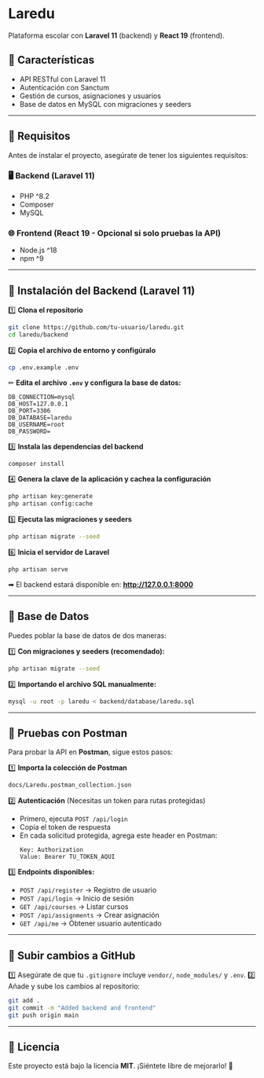 # Laredu

Plataforma escolar con **Laravel 11** (backend) y **React 19** (frontend).

## 🚀 Características
- API RESTful con Laravel 11
- Autenticación con Sanctum
- Gestión de cursos, asignaciones y usuarios
- Base de datos en MySQL con migraciones y seeders

---

## 📌 Requisitos
Antes de instalar el proyecto, asegúrate de tener los siguientes requisitos:

### 🖥️ **Backend (Laravel 11)**
- PHP ^8.2
- Composer
- MySQL

### 🌐 **Frontend (React 19 - Opcional si solo pruebas la API)**
- Node.js ^18
- npm ^9

---

## 📌 Instalación del Backend (Laravel 11)
1️⃣ **Clona el repositorio**
```sh
git clone https://github.com/tu-usuario/laredu.git
cd laredu/backend
```

2️⃣ **Copia el archivo de entorno y configúralo**
```sh
cp .env.example .env
```
✏ **Edita el archivo `.env` y configura la base de datos:**
```env
DB_CONNECTION=mysql
DB_HOST=127.0.0.1
DB_PORT=3306
DB_DATABASE=laredu
DB_USERNAME=root
DB_PASSWORD=
```

3️⃣ **Instala las dependencias del backend**
```sh
composer install
```

4️⃣ **Genera la clave de la aplicación y cachea la configuración**
```sh
php artisan key:generate
php artisan config:cache
```

5️⃣ **Ejecuta las migraciones y seeders**
```sh
php artisan migrate --seed
```

6️⃣ **Inicia el servidor de Laravel**
```sh
php artisan serve
```
➡ El backend estará disponible en: **http://127.0.0.1:8000**

---

## 📌 Base de Datos
Puedes poblar la base de datos de dos maneras:

1️⃣ **Con migraciones y seeders (recomendado):**
```sh
php artisan migrate --seed
```

2️⃣ **Importando el archivo SQL manualmente:**
```sh
mysql -u root -p laredu < backend/database/laredu.sql
```

---

## 📌 Pruebas con Postman
Para probar la API en **Postman**, sigue estos pasos:

1️⃣ **Importa la colección de Postman**
```sh
docs/Laredu.postman_collection.json
```

2️⃣ **Autenticación** (Necesitas un token para rutas protegidas)
- Primero, ejecuta `POST /api/login`
- Copia el token de respuesta
- En cada solicitud protegida, agrega este header en Postman:
  ```
  Key: Authorization
  Value: Bearer TU_TOKEN_AQUI
  ```

3️⃣ **Endpoints disponibles:**
- `POST /api/register` → Registro de usuario
- `POST /api/login` → Inicio de sesión
- `GET /api/courses` → Listar cursos
- `POST /api/assignments` → Crear asignación
- `GET /api/me` → Obtener usuario autenticado

---

## 📌 Subir cambios a GitHub
1️⃣ Asegúrate de que tu `.gitignore` incluye `vendor/`, `node_modules/` y `.env`.
2️⃣ Añade y sube los cambios al repositorio:
```sh
git add .
git commit -m "Added backend and frontend"
git push origin main
```

---

## 📌 Licencia
Este proyecto está bajo la licencia **MIT**. ¡Siéntete libre de mejorarlo! 🚀
